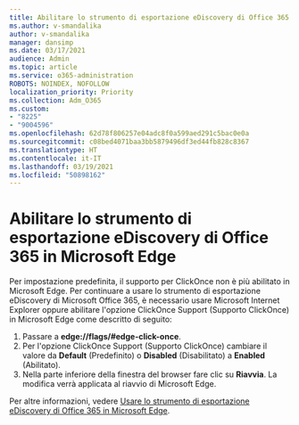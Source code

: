 ```yaml
---
title: Abilitare lo strumento di esportazione eDiscovery di Office 365 in Microsoft Edge
ms.author: v-smandalika
author: v-smandalika
manager: dansimp
ms.date: 03/17/2021
audience: Admin
ms.topic: article
ms.service: o365-administration
ROBOTS: NOINDEX, NOFOLLOW
localization_priority: Priority
ms.collection: Adm_O365
ms.custom:
- "8225"
- "9004596"
ms.openlocfilehash: 62d78f806257e04adc8f0a599aed291c5bac0e0a
ms.sourcegitcommit: c08bed4071baa3bb5879496df3ed44fb828c8367
ms.translationtype: HT
ms.contentlocale: it-IT
ms.lasthandoff: 03/19/2021
ms.locfileid: "50898162"
---
```

# <a name="enable-the-office-365-ediscovery-export-tool-in-microsoft-edge"></a>Abilitare lo strumento di esportazione eDiscovery di Office 365 in Microsoft Edge

Per impostazione predefinita, il supporto per ClickOnce non è più abilitato in Microsoft Edge. Per continuare a usare lo strumento di esportazione eDiscovery di Microsoft Office 365, è necessario usare Microsoft Internet Explorer oppure abilitare l'opzione ClickOnce Support (Supporto ClickOnce) in Microsoft Edge come descritto di seguito:

1. Passare a **edge://flags/#edge-click-once**.
2. Per l'opzione ClickOnce Support (Supporto ClickOnce) cambiare il valore da **Default** (Predefinito) o **Disabled** (Disabilitato) a **Enabled** (Abilitato).
3. Nella parte inferiore della finestra del browser fare clic su **Riavvia**. La modifica verrà applicata al riavvio di Microsoft Edge.

Per altre informazioni, vedere [Usare lo strumento di esportazione eDiscovery di Office 365 in Microsoft Edge](https://docs.microsoft.com/microsoft-365/compliance/configure-edge-to-export-search-results).


